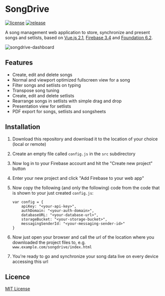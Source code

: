 # SongDrive
[![license](https://img.shields.io/badge/license-MIT%20License-blue.svg?style=flat-square)](./LICENSE) [![release](https://img.shields.io/badge/release-v0.1.240-blue.svg?style=flat-square)]()

A song management web application to store, synchronize and present songs and setlists, based on [Vue.js 2.1](//vuejs.org/), [Firebase 3.4](//firebase.google.com/) and [Foundation 6.2](//foundation.zurb.com).

![songdrive-dashboard](https://cloud.githubusercontent.com/assets/5441654/23941555/79934156-0969-11e7-8747-c32c57f5e2c5.png)

## Features
- Create, edit and delete songs
- Normal and viewport optimized fullscreen view for a song
- Filter songs and setlists on typing
- Transpose song tuning
- Create, edit and delete setlists
- Rearrange songs in setlists with simple drag and drop
- Presentation view for setlists
- PDF export for songs, setlists and songsheets

## Installation

1. Download this repository and download it to the location of your choice (local or remote)
2. Create an empty file called `config.js` in the `src` subdirectory
3. Now log in to your Firebase account and hit the "Create new project" button
4. Enter your new project and click "Add Firebase to your web app"
5. Now copy the following (and only the following) code from the code that is shown to your just created `config.js`:

    ```
    var config = {
        apiKey: "<your-api-key>",
        authDomain: "<your-auth-domain>",
        databaseURL: "<your-database-url>",
        storageBucket: "<your-storage-bucket>",
        messagingSenderId: "<your-messaging-sender-id>"
    }
    ```
    
6. Now just open your browser and call the url of the location where you downloaded the project files to, e.g. `www.example.com/songdrive/index.html`
7. You're ready to go and synchronize your song data live on every device accessing this url

## Licence
[MIT License](./LICENSE)
